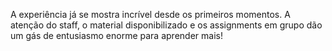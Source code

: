 A experiência já se mostra incrível desde os primeiros momentos. A atenção do staff, o material disponibilizado e os assignments em grupo dão um gás de entusiasmo enorme para aprender mais!